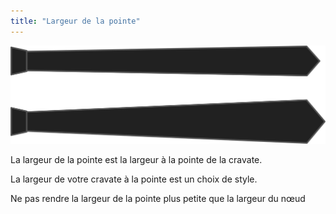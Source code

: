 ```yaml
---
title: "Largeur de la pointe"
---
```


![Largeur de la pointe](tipwidth.svg)

La largeur de la pointe est la largeur à la pointe de la cravate.

La largeur de votre cravate à la pointe est un choix de style.

<Note>

Ne pas rendre la largeur de la pointe plus petite que la largeur du nœud

</Note>




